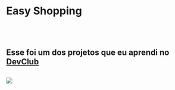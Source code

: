 <h1>Easy Shopping</h1>
<br>
<br>
<h2>Esse foi um dos projetos que eu aprendi no <a href="https://rodolfomori.com.br/devclub">DevClub</a><h2>
  
<img src="https://github.com/trcamargo/easy-shopping/blob/master/assets%20img/desktop.jpg?raw=true" />
